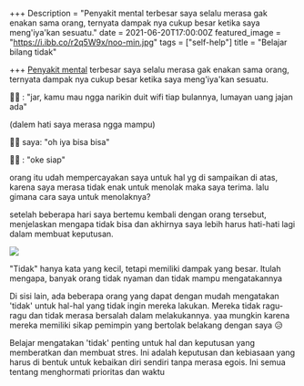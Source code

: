 +++
Description = "Penyakit mental terbesar saya selalu merasa gak enakan sama orang, ternyata dampak nya cukup besar ketika saya meng'iya'kan sesuatu."
date = 2021-06-20T17:00:00Z
featured_image = "https://i.ibb.co/r2q5W9x/noo-min.jpg"
tags = ["self-help"]
title = "Belajar bilang tidak"

+++
[Penyakit mental](https://fajarr.space/mengenal-anxiety-disorder) terbesar saya selalu merasa gak enakan sama orang, ternyata dampak nya cukup besar ketika saya meng'iya'kan sesuatu.

👨‍🔧 : "jar, kamu mau ngga narikin duit wifi tiap bulannya, lumayan uang jajan ada"

(dalem hati saya merasa ngga mampu)

🙅‍♂️ saya: "oh iya bisa bisa"

👨‍🔧 : "oke siap"

orang itu udah mempercayakan saya untuk hal yg di sampaikan di atas, karena saya merasa tidak enak untuk menolak maka saya terima. lalu gimana cara saya untuk menolaknya?

setelah beberapa hari saya bertemu kembali dengan orang tersebut, menjelaskan mengapa tidak bisa dan akhirnya saya lebih harus hati-hati lagi dalam membuat keputusan.

![](https://i.ibb.co/4thjYnX/say-no-min.jpg)

"Tidak" hanya kata yang kecil, tetapi memiliki dampak yang besar. Itulah mengapa, banyak orang tidak nyaman dan tidak mampu mengatakannya

Di sisi lain, ada beberapa orang yang dapat dengan mudah mengatakan 'tidak' untuk hal-hal yang tidak ingin mereka lakukan. Mereka tidak ragu-ragu dan tidak merasa bersalah dalam melakukannya. yaa mungkin karena mereka memiliki sikap pemimpin yang bertolak belakang dengan saya 😥

Belajar mengatakan 'tidak' penting untuk hal dan keputusan yang memberatkan dan membuat stres. Ini adalah keputusan dan kebiasaan yang harus di bentuk untuk kebaikan diri sendiri tanpa merasa egois. Ini semua tentang menghormati prioritas dan waktu